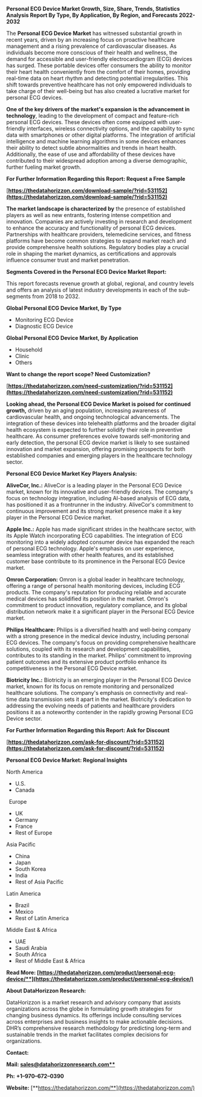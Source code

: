 ﻿**Personal ECG Device Market Growth, Size, Share, Trends, Statistics Analysis Report By Type, By Application, By Region, and Forecasts 2022-2032**


The **Personal ECG Device Market** has witnessed substantial growth in recent years, driven by an increasing focus on proactive healthcare management and a rising prevalence of cardiovascular diseases. As individuals become more conscious of their health and wellness, the demand for accessible and user-friendly electrocardiogram (ECG) devices has surged. These portable devices offer consumers the ability to monitor their heart health conveniently from the comfort of their homes, providing real-time data on heart rhythm and detecting potential irregularities. This shift towards preventive healthcare has not only empowered individuals to take charge of their well-being but has also created a lucrative market for personal ECG devices. 

**One of the key drivers of the market's expansion is the advancement in technology**, leading to the development of compact and feature-rich personal ECG devices. These devices often come equipped with user-friendly interfaces, wireless connectivity options, and the capability to sync data with smartphones or other digital platforms. The integration of artificial intelligence and machine learning algorithms in some devices enhances their ability to detect subtle abnormalities and trends in heart health. Additionally, the ease of use and affordability of these devices have contributed to their widespread adoption among a diverse demographic, further fueling market growth.

**For Further Information Regarding this Report: Request a Free Sample**	

[**https://thedatahorizzon.com/download-sample/?rid=531152](https://thedatahorizzon.com/download-sample/?rid=531152)** 

**The market landscape is characterized by** the presence of established players as well as new entrants, fostering intense competition and innovation. Companies are actively investing in research and development to enhance the accuracy and functionality of personal ECG devices. Partnerships with healthcare providers, telemedicine services, and fitness platforms have become common strategies to expand market reach and provide comprehensive health solutions. Regulatory bodies play a crucial role in shaping the market dynamics, as certifications and approvals influence consumer trust and market penetration.

**Segments Covered in the Personal ECG Device Market Report:**

This report forecasts revenue growth at global, regional, and country levels and offers an analysis of latest industry developments in each of the sub-segments from 2018 to 2032.

**Global Personal ECG Device Market, By Type**

- Monitoring ECG Device
- Diagnostic ECG Device

**Global Personal ECG Device Market, By Application**

- Household
- Clinic
- Others

**Want to change the report scope? Need Customization?**

[**https://thedatahorizzon.com/need-customization/?rid=531152](https://thedatahorizzon.com/need-customization/?rid=531152)** 

**Looking ahead, the Personal ECG Device Market is poised for continued growth,** driven by an aging population, increasing awareness of cardiovascular health, and ongoing technological advancements. The integration of these devices into telehealth platforms and the broader digital health ecosystem is expected to further solidify their role in preventive healthcare. As consumer preferences evolve towards self-monitoring and early detection, the personal ECG device market is likely to see sustained innovation and market expansion, offering promising prospects for both established companies and emerging players in the healthcare technology sector.

**Personal ECG Device Market Key Players Analysis:** 

**AliveCor, Inc.:** AliveCor is a leading player in the Personal ECG Device market, known for its innovative and user-friendly devices. The company's focus on technology integration, including AI-based analysis of ECG data, has positioned it as a frontrunner in the industry. AliveCor's commitment to continuous improvement and its strong market presence make it a key player in the Personal ECG Device market.

**Apple Inc.:** Apple has made significant strides in the healthcare sector, with its Apple Watch incorporating ECG capabilities. The integration of ECG monitoring into a widely adopted consumer device has expanded the reach of personal ECG technology. Apple's emphasis on user experience, seamless integration with other health features, and its established customer base contribute to its prominence in the Personal ECG Device market.

**Omron Corporation:** Omron is a global leader in healthcare technology, offering a range of personal health monitoring devices, including ECG products. The company's reputation for producing reliable and accurate medical devices has solidified its position in the market. Omron's commitment to product innovation, regulatory compliance, and its global distribution network make it a significant player in the Personal ECG Device market.

**Philips Healthcare:** Philips is a diversified health and well-being company with a strong presence in the medical device industry, including personal ECG devices. The company's focus on providing comprehensive healthcare solutions, coupled with its research and development capabilities, contributes to its standing in the market. Philips' commitment to improving patient outcomes and its extensive product portfolio enhance its competitiveness in the Personal ECG Device market.

**Biotricity Inc.:** Biotricity is an emerging player in the Personal ECG Device market, known for its focus on remote monitoring and personalized healthcare solutions. The company's emphasis on connectivity and real-time data transmission sets it apart in the market. Biotricity's dedication to addressing the evolving needs of patients and healthcare providers positions it as a noteworthy contender in the rapidly growing Personal ECG Device sector.

**For Further Information Regarding this Report: Ask for Discount**	

[**https://thedatahorizzon.com/ask-for-discount/?rid=531152](https://thedatahorizzon.com/ask-for-discount/?rid=531152)** 

**Personal ECG Device Market: Regional Insights**

North America

- U.S.
- Canada

` `Europe

- UK
- Germany
- France
- Rest of Europe

Asia Pacific

- China
- Japan
- South Korea
- India
- Rest of Asia Pacific

Latin America

- Brazil
- Mexico
- Rest of Latin America

Middle East & Africa

- UAE
- Saudi Arabia
- South Africa
- Rest of Middle East & Africa

**Read More: [https://thedatahorizzon.com/product/personal-ecg-device/**](https://thedatahorizzon.com/product/personal-ecg-device/)** 

**About DataHorizzon Research:**

DataHorizzon is a market research and advisory company that assists organizations across the globe in formulating growth strategies for changing business dynamics. Its offerings include consulting services across enterprises and business insights to make actionable decisions. DHR’s comprehensive research methodology for predicting long-term and sustainable trends in the market facilitates complex decisions for organizations.

**Contact:**

**Mail: [sales@datahorizzonresearch.com**](mailto:sales@datahorizzonresearch.com)**

**Ph:** **+1–970–672–0390**

**Website:** [**https://thedatahorizzon.com/**](https://thedatahorizzon.com/)

